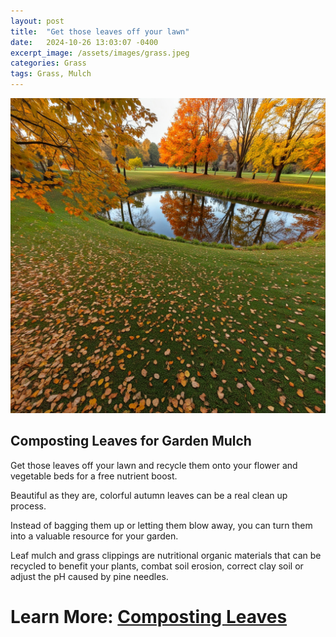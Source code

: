 ```yaml
---
layout: post
title:  "Get those leaves off your lawn"
date:   2024-10-26 13:03:07 -0400
excerpt_image: /assets/images/grass.jpeg
categories: Grass
tags: Grass, Mulch
---
```


<img src="/assets/images/grass.jpeg">

## Composting Leaves for Garden Mulch

Get those leaves off your lawn and recycle them onto your flower and vegetable beds for a free nutrient boost.

Beautiful as they are, colorful autumn leaves can be a real clean up process. 

Instead of bagging them up or letting them blow away, you can turn them into a valuable resource for your garden. 

Leaf mulch and grass clippings are nutritional organic materials that can be recycled to benefit your plants, combat soil erosion, correct clay soil or adjust the pH caused by pine needles.

# Learn More: [Composting Leaves](https://www.mensjournal.com/pursuits/home-living/how-to-use-leaves-as-compost-mulch)